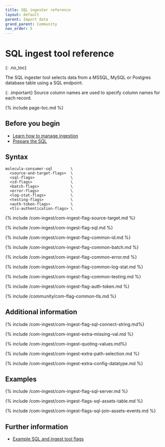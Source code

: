 ```yaml
---
title: SQL ingester reference
layout: default
parent: Import data
grand_parent: Community
nav_order: 5
---
```


# SQL ingest tool reference
{: .no_toc}

The SQL ingester tool selects data from a MSSQL, MySQL or Postgres database table  using a SQL endpoint.

{: .important}
Source column names are used to specify column names for each record.

{% include page-toc.md %}

## Before you begin

* [Learn how to manage ingestion](/docs/community/com-ingest/com-ingest-manage)
* [Prepare the SQL](/docs/community/com-ingest/com-ingest-source-sql)

## Syntax

```
molecula-consumer-sql        \
  <source-and-target-flags>  \
  <sql-flags>                \
  <id-flags>                 \
  <batch-flags>              \
  <error-flags>              \
  <log-stat-flags>           \
  <testing-flags>            \
  <auth-token-flags>         \
  <tls-authentication-flags> \
```

{% include /com-ingest/com-ingest-flag-source-target.md %}

{% include /com-ingest/com-ingest-flag-sql.md %}

{% include /com-ingest/com-ingest-flag-common-id.md %}

{% include /com-ingest/com-ingest-flag-common-batch.md %}

{% include /com-ingest/com-ingest-flag-common-error.md %}

{% include /com-ingest/com-ingest-flag-common-log-stat.md %}

{% include /com-ingest/com-ingest-flag-common-testing.md %}

{% include /com-ingest/com-ingest-flag-auth-token.md %}

{% include /community/com-flag-common-tls.md %}

## Additional information

{% include /com-ingest/com-ingest-flag-sql-connect-string.md%}

{% include /com-ingest/com-ingest-extra-missing-val.md %}

{% include /com-ingest/com-ingest-quoting-values.md%}

{% include /com-ingest/com-ingest-extra-path-selection.md %}

{% include /com-ingest/com-ingest-extra-config-datatype.md %}

## Examples

{% include /com-ingest/com-ingest-flag-sql-server.md %}

{% include /com-ingest/com-ingest-flags-sql-assets-table.md %}

{% include /com-ingest/com-ingest-flags-sql-join-assets-events.md %}

## Further information

* [Example SQL and ingest tool flags](/docs/community/com-ingest/com-ingest-example-sql)
